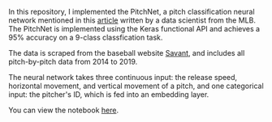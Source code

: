 In this repository, I implemented the PitchNet, a pitch classification neural network mentioned in this <a href="https://technology.mlblogs.com/@sam.sharpe">article</a> written by a data scientist from the MLB. The PitchNet is implemented using the Keras functional API and achieves a 95% accuracy on a 9-class classfication task.

The data is scraped from the baseball website <a href="https://baseballsavant.mlb.com/">Savant</a>, and includes all pitch-by-pitch data from 2014 to 2019.

The neural network takes three continuous input: the release speed, horizontal movement, and vertical movement of a pitch, and one categorical input: the pitcher's ID, which is fed into an embedding layer.

You can view the notebook [here](https://nbviewer.jupyter.org/github/bynchang/MLB-PitchNet-Keras/blob/master/pitchnet.ipynb).
